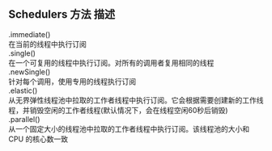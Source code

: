 ## Schedulers 方法	描述
.immediate()  
在当前的线程中执行订阅  
.single()  
在一个可复用的线程中执行订阅。对所有的调用者复用相同的线程  
.newSingle()  
针对每个调用，使用专用的线程执行订阅  
.elastic()  
从无界弹性线程池中拉取的工作者线程中执行订阅。它会根据需要创建新的工作线程，并销毁空闲的工作者线程(默认情况下，会在线程空闲60秒后销毁)  
.parallel()  
从一个固定大小的线程池中拉取的工作者线程中执行订阅。该线程池的大小和CPU 的核心数一致  
